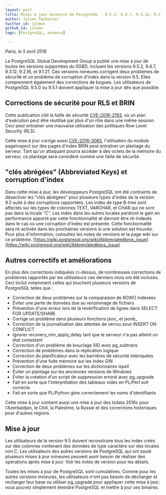 ```yaml
---
layout: post
title: Mises à jour mineures de PostgreSQL - 9.5.2, 9.4.7, 9.3.12, 9.2.16 et 9.1.21
author: Julien Tachoires
twitter_id: julmon  
github_id: julmon
tags: [PostgreSQL, annonce]

---
```

*Paris, le 5 avril 2016*

Le PostgreSQL Global Development Group a publié une mise à jour de toutes les versions supportées du SGBD, incluant les versions 9.5.2, 9.4.7, 9.3.12, 9.2.16, et 9.1.21. Ces versions mineures corrigent deux problèmes de sécurité et un problème de corruption d'index dans la version 9.5. Elles comprennent également des corrections de bogues. Les utilisateurs de PostgreSQL 9.5.0 ou 9.5.1 doivent appliquer la mise à jour dès que possible.


<!--MORE-->

## Corrections de sécurité pour RLS et BRIN

Cette publication clôt la faille de sécurité [CVE-2016-2193](https://access.redhat.com/security/cve/CVE-2016-2193), où un plan d'exécution peut être réutilisé par plus d'un rôle dans une même session. Ceci peut entraîner une mauvaise utilisation des politiques Row Level Security (RLS).

Cette mise à jour corrige aussi [CVE-2016-3065](https://access.redhat.com/security/cve/CVE-2016-3065), l'utilisation du module pageinspect sur des pages d'index BRIN peut entraîner un plantage du serveur. Tant qu'un attaquant pourra accéder à des octets de la mémoire du serveur, ce plantage sera considéré comme une faille de sécurité.

## "clés abrégées" (Abbreviated Keys) et corruption d'index

Dans cette mise à jour, les développeurs PostgreSQL ont été contraints de désactiver les "clés abrégées" pour plusieurs types d'index de la version 9.5 suite à des corruptions rapportées. Les index de type B-tree sont affectés sur les types de colonnes TEXT, VARCHAR, et CHAR qui ne sont pas dans la locale "C". Les index dans les autres locales perdront le gain en performance apporté par cette fonctionnalité et devront être ré-indexés dans le cas où une corruption d'index est présente. Cette fonctionnalité sera ré-activée dans les prochaines versions si une solution est trouvée. Pour plus d'information, consultez les notes de versions et la page wiki sur ce problème.
[https://wiki.postgresql.org/wiki/Abbreviatedkeys_issue](https://wiki.postgresql.org/wiki/Abbreviatedkeys_issue)

## Autres correctifs et améliorations

En plus des corrections indiquées ci-dessus, de nombreuses corrections de problèmes rapportés par les utilisateurs ces derniers mois ont été incluses. Ceci inclut notamment celles qui touchent plusieurs versions de PostgreSQL telles que :

  * Correction de deux problèmes sur la comparaison de ROW() indexées
  * Éviter une perte de données due au renommage de fichiers
  * Prévention d'une erreur lors de la revérification de lignes dans SELECT FOR UPDATE/SHARE
  * Corrige un problème dans plusieurs fonctions json_ et jsonb_
  * Correction de la journalisation des attentes de verrou pour INSERT ON CONFLICT
  * Ignorer recovery_min_apply_delay tant que le serveur n'a pas atteint un état consistant
  * Correction d'un problème de bouclage XID avec pg_subtrans
  * Correction de problèmes dans la réplication logique
  * Correction du planificateur avec les barrières de sécurité imbriquées
  * Prévention d'une fuite mémoire sur les index GIN
  * Correction de deux problèmes sur les dictionnaires ispell
  * Éviter un plantage sur les anciennes versions de Windows
  * Éviter la création d'un script de suppression erroné avec pg_upgrade
  * Fait en sorte que l'interprétation des tableaux vides en PL/Perl soit correcte
  * Fait en sorte que PL/Python gère correctement les noms d'identifiants

Cette mise à jour contient aussi une mise à jour des tzdata 2016c pour l'Azerbaïdjan, le Chili, la Palestine, la Russie et des corrections historiques pour d'autres régions.

## Mise à jour

Les utilisateurs de la version 9.5 doivent reconstruire tous les index créés sur des colonnes contenant des données de type caractère sur des locales non C. Les utilisateurs des autres versions de PostgreSQL qui ont sauté plusieurs mises à jour mineures peuvent avoir besoin de réaliser des opérations après mise à jour. Voir les notes de version pour les détails.

Toutes les mises à jour de PostgreSQL sont cumulatives. Comme pour les autres versions mineures, les utilisateurs n'ont pas besoin de décharger et recharger leur base ou utiliser pg_upgrade pour appliquer cette mise à jour; vous pouvez simplement éteindre PostgreSQL et mettre à jour ses binaires.

